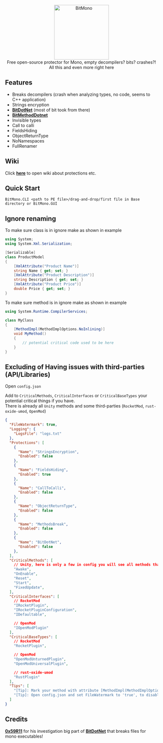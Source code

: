 <p align="center">
  <img src="https://raw.githubusercontent.com/sunnamed434/BitMono/main/BitMonoLogo.png" alt="BitMono" width="180" /><br>
  Free open-source protector for Mono, empty decompilers? bits? crashes?!<br>
  All this and even more right here
</p>

## Features
* Breaks decompilers (crash when analyzing types, no code, seems to C++ application)
* Strings encryption
* **[BitDotNet](https://github.com/0x59R11/BitDotNet)** (most of bit took from there)
* **[BitMethodDotnet](https://github.com/sunnamed434/BitMethodDotnet)** 
* Invisible types
* Call to calli
* FieldsHiding
* ObjectReturnType
* NoNamespaces
* FullRenamer

## Wiki 
Click **[here](https://github.com/sunnamed434/BitMono/wiki)** to open wiki about protections etc.

## Quick Start
`BitMono.CLI <path to PE file>/drag-and-drop/first file in Base directory or BitMono.GUI`

## Ignore renaming
To make sure class is in ignore make as shown in example
```cs
using System;
using System.Xml.Serialization;

[Serializable]
class ProductModel
{
    [XmlAttribute("Product Name")]
    string Name { get; set; }
    [XmlAttribute("Product Description")]
    string Description { get; set; }
    [XmlAttribute("Product Price")]
    double Price { get; set; }
}
```

To make sure method is in ignore make as shown in example
```cs
using System.Runtime.CompilerServices;

class MyClass
{
    [MethodImpl(MethodImplOptions.NoInlining)]
    void MyMethod()
    {
        // potential critical code used to be here
    }
}
```

## Excluding of Having issues with third-parties (API/Libraries)
Open `config.json`

Add to `CriticalMethods`, `CriticalInterfaces` or `CriticalBaseTypes` your potential critical things if you have. 
<br>There is already all `Unity` methods and some third-parties (`RocketMod`, `rust-oxide-umod`, `OpenMod`)

```json
{
  "FileWatermark": true,
  "Logging": {
    "LogsFile": "logs.txt"
  },
  "Protections": [
    {
      "Name": "StringsEncryption",
      "Enabled": false
    },
    {
      "Name": "FieldsHiding",
      "Enabled": true
    },
    {
      "Name": "CallToCalli",
      "Enabled": false
    },
    {
      "Name": "ObjectReturnType",
      "Enabled": false
    },
    {
      "Name": "MethodsBreak",
      "Enabled": false
    },
    {
      "Name": "BitDotNet",
      "Enabled": false
    },
  ],
  "CriticalMethods": [
    // Unity, here is only a few in config you will see all methods that supports Unity
    "Awake",
    "OnEnable",
    "Reset",
    "Start",
    "FixedUpdate",
  ],
  "CriticalInterfaces": [
    // RocketMod
    "IRocketPlugin",
    "IRocketPluginConfiguration",
    "IDefaultable",

    // OpenMod
    "IOpenModPlugin"
  ],
  "CriticalBaseTypes": [
    // RocketMod
    "RocketPlugin",

    // OpenMod
    "OpenModUnturnedPlugin",
    "OpenModUniversalPlugin",

    // rust-oxide-umod
    "RustPlugin"
  ],
  "Tips": [
    "[Tip]: Mark your method with attribute [MethodImpl(MethodImplOptions.NoInlining)] to ignore obfuscation of your method!",
    "[Tip]: Open config.json and set FileWatermark to 'true', to disable watermarking of your file!"
  ]
}
```

Credits
-------
**[0x59R11](https://github.com/0x59R11)** for his investigation big part of **[BitDotNet](https://github.com/0x59R11/BitDotNet)** that breaks files for mono executables!